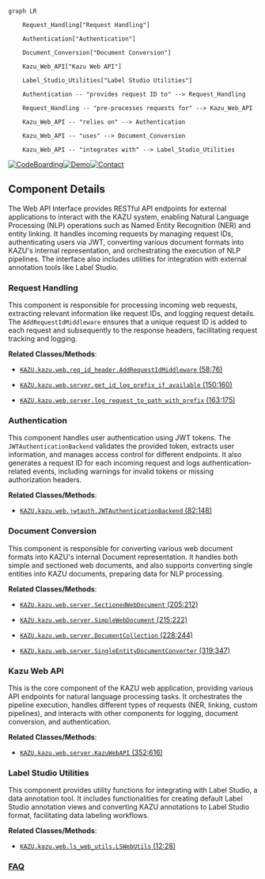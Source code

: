 ```mermaid

graph LR

    Request_Handling["Request Handling"]

    Authentication["Authentication"]

    Document_Conversion["Document Conversion"]

    Kazu_Web_API["Kazu Web API"]

    Label_Studio_Utilities["Label Studio Utilities"]

    Authentication -- "provides request ID to" --> Request_Handling

    Request_Handling -- "pre-processes requests for" --> Kazu_Web_API

    Kazu_Web_API -- "relies on" --> Authentication

    Kazu_Web_API -- "uses" --> Document_Conversion

    Kazu_Web_API -- "integrates with" --> Label_Studio_Utilities

```

[![CodeBoarding](https://img.shields.io/badge/Generated%20by-CodeBoarding-9cf?style=flat-square)](https://github.com/CodeBoarding/GeneratedOnBoardings)[![Demo](https://img.shields.io/badge/Try%20our-Demo-blue?style=flat-square)](https://www.codeboarding.org/demo)[![Contact](https://img.shields.io/badge/Contact%20us%20-%20contact@codeboarding.org-lightgrey?style=flat-square)](mailto:contact@codeboarding.org)



## Component Details



The Web API Interface provides RESTful API endpoints for external applications to interact with the KAZU system, enabling Natural Language Processing (NLP) operations such as Named Entity Recognition (NER) and entity linking. It handles incoming requests by managing request IDs, authenticating users via JWT, converting various document formats into KAZU's internal representation, and orchestrating the execution of NLP pipelines. The interface also includes utilities for integration with external annotation tools like Label Studio.



### Request Handling

This component is responsible for processing incoming web requests, extracting relevant information like request IDs, and logging request details. The `AddRequestIdMiddleware` ensures that a unique request ID is added to each request and subsequently to the response headers, facilitating request tracking and logging.





**Related Classes/Methods**:



- <a href="https://github.com/AstraZeneca/KAZU/blob/master/kazu/web/req_id_header.py#L58-L76" target="_blank" rel="noopener noreferrer">`KAZU.kazu.web.req_id_header.AddRequestIdMiddleware` (58:76)</a>

- <a href="https://github.com/AstraZeneca/KAZU/blob/master/kazu/web/server.py#L150-L160" target="_blank" rel="noopener noreferrer">`KAZU.kazu.web.server.get_id_log_prefix_if_available` (150:160)</a>

- <a href="https://github.com/AstraZeneca/KAZU/blob/master/kazu/web/server.py#L163-L175" target="_blank" rel="noopener noreferrer">`KAZU.kazu.web.server.log_request_to_path_with_prefix` (163:175)</a>





### Authentication

This component handles user authentication using JWT tokens. The `JWTAuthenticationBackend` validates the provided token, extracts user information, and manages access control for different endpoints. It also generates a request ID for each incoming request and logs authentication-related events, including warnings for invalid tokens or missing authorization headers.





**Related Classes/Methods**:



- <a href="https://github.com/AstraZeneca/KAZU/blob/master/kazu/web/jwtauth.py#L82-L148" target="_blank" rel="noopener noreferrer">`KAZU.kazu.web.jwtauth.JWTAuthenticationBackend` (82:148)</a>





### Document Conversion

This component is responsible for converting various web document formats into KAZU's internal Document representation. It handles both simple and sectioned web documents, and also supports converting single entities into KAZU documents, preparing data for NLP processing.





**Related Classes/Methods**:



- <a href="https://github.com/AstraZeneca/KAZU/blob/master/kazu/web/server.py#L205-L212" target="_blank" rel="noopener noreferrer">`KAZU.kazu.web.server.SectionedWebDocument` (205:212)</a>

- <a href="https://github.com/AstraZeneca/KAZU/blob/master/kazu/web/server.py#L215-L222" target="_blank" rel="noopener noreferrer">`KAZU.kazu.web.server.SimpleWebDocument` (215:222)</a>

- <a href="https://github.com/AstraZeneca/KAZU/blob/master/kazu/web/server.py#L228-L244" target="_blank" rel="noopener noreferrer">`KAZU.kazu.web.server.DocumentCollection` (228:244)</a>

- <a href="https://github.com/AstraZeneca/KAZU/blob/master/kazu/web/server.py#L319-L347" target="_blank" rel="noopener noreferrer">`KAZU.kazu.web.server.SingleEntityDocumentConverter` (319:347)</a>





### Kazu Web API

This is the core component of the KAZU web application, providing various API endpoints for natural language processing tasks. It orchestrates the pipeline execution, handles different types of requests (NER, linking, custom pipelines), and interacts with other components for logging, document conversion, and authentication.





**Related Classes/Methods**:



- <a href="https://github.com/AstraZeneca/KAZU/blob/master/kazu/web/server.py#L352-L616" target="_blank" rel="noopener noreferrer">`KAZU.kazu.web.server.KazuWebAPI` (352:616)</a>





### Label Studio Utilities

This component provides utility functions for integrating with Label Studio, a data annotation tool. It includes functionalities for creating default Label Studio annotation views and converting KAZU annotations to Label Studio format, facilitating data labeling workflows.





**Related Classes/Methods**:



- <a href="https://github.com/AstraZeneca/KAZU/blob/master/kazu/web/ls_web_utils.py#L12-L28" target="_blank" rel="noopener noreferrer">`KAZU.kazu.web.ls_web_utils.LSWebUtils` (12:28)</a>









### [FAQ](https://github.com/CodeBoarding/GeneratedOnBoardings/tree/main?tab=readme-ov-file#faq)